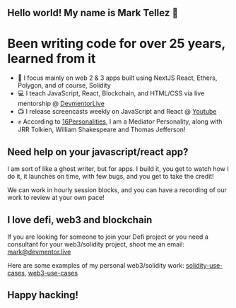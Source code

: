 ## Hello world! My name is Mark Tellez 👋

# Been writing code for over 25 years, learned from it

- :tada: I focus mainly on web 2 & 3 apps built using NextJS React, Ethers, Polygon, and of course, Solidity
- :computer: I teach JavaScript, React, Blockchain, and HTML/CSS via live mentorship @ [DevmentorLive]
- :tv: I release screencasts weekly on JavaScript and React @ [Youtube]
- :fist: According to [16Personalities], I am a Mediator Personality, along with JRR Tolkien, William Shakespeare and Thomas Jefferson!

## Need help on your javascript/react app?

I am sort of like a ghost writer, but for apps. I build it, you get to watch how I do it, it launches on time, with few bugs, and you get to take the credit!

We can work in hourly session blocks, and you can have a recording of our work to review at your own pace!

## I love defi, web3 and blockchain

If you are looking for someone to join your Defi project or you need a consultant for your web3/solidity project, shoot me an email: mark@devmentor.live

Here are some examples of my personal web3/solidity work: [solidity-use-cases], [web3-use-cases]

## Happy hacking!

[devmentorlive]: https://devmentor.live/?utm_source=github&utm_medium=readme&utm_campaign=about%20me
[youtube]: https://youtube.com/c/devmentorlive?utm_source=github&utm_medium=readme&utm_campaign=about%20me
[16personalities]: https://www.16personalities.com/profiles/3cb740f62f842
[solidity-use-cases]: https://github.com/marktellez/solidity-use-cases
[web3-use-cases]: https://github.com/marktellez/web3-use-cases
